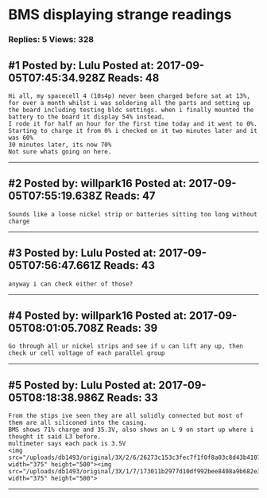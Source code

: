 # BMS displaying strange readings

### Replies: 5 Views: 328

## \#1 Posted by: Lulu Posted at: 2017-09-05T07:45:34.928Z Reads: 48

```
Hi all, my spacecell 4 (10s4p) never been charged before sat at 13%, for over a month whilst i was soldering all the parts and setting up the board including testing bldc settings. when i finally mounted the battery to the board it display 54% instead.
I rode it for half an hour for the first time today and it went to 0%.
Starting to charge it from 0% i checked on it two minutes later and it was 60%
30 minutes later, its now 70%
Not sure whats going on here.
```

---
## \#2 Posted by: willpark16 Posted at: 2017-09-05T07:55:19.638Z Reads: 47

```
Sounds like a loose nickel strip or batteries sitting too long without charge
```

---
## \#3 Posted by: Lulu Posted at: 2017-09-05T07:56:47.661Z Reads: 43

```
anyway i can check either of those?
```

---
## \#4 Posted by: willpark16 Posted at: 2017-09-05T08:01:05.708Z Reads: 39

```
Go through all ur nickel strips and see if u can lift any up, then check ur cell voltage of each parallel group
```

---
## \#5 Posted by: Lulu Posted at: 2017-09-05T08:18:38.986Z Reads: 33

```
From the stips ive seen they are all solidly connected but most of them are all siliconed into the casing.
BMS shows 71% charge and 35.3V, also shows an L 9 on start up where i thought it said L3 before.
multimeter says each pack is 3.5V
<img src="/uploads/db1493/original/3X/2/6/26273c153c3fec7f1f0f8a03c8d43b41076f7fa3.JPG" width="375" height="500"><img src="/uploads/db1493/original/3X/1/7/173011b2977d10df992bee8408a9b682e3d7a2dc.JPG" width="375" height="500">
```

---
